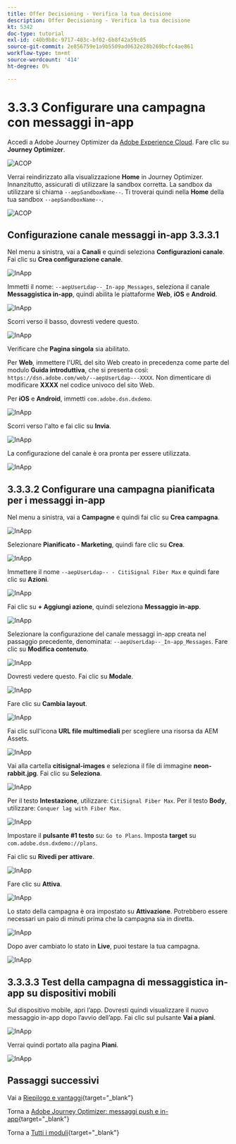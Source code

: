 ```yaml
---
title: Offer Decisioning - Verifica la tua decisione
description: Offer Decisioning - Verifica la tua decisione
kt: 5342
doc-type: tutorial
exl-id: c40b9b8c-9717-403c-bf02-6b8f42a59c05
source-git-commit: 2e856759e1a9b5509ad0632e28b269bcfc4ae861
workflow-type: tm+mt
source-wordcount: '414'
ht-degree: 0%

---
```


# 3.3.3 Configurare una campagna con messaggi in-app

Accedi a Adobe Journey Optimizer da [Adobe Experience Cloud](https://experience.adobe.com). Fare clic su **Journey Optimizer**.

![ACOP](./../../../../modules/delivery-activation/ajo-b2c/ajob2c-1/images/acophome.png)

Verrai reindirizzato alla visualizzazione **Home** in Journey Optimizer. Innanzitutto, assicurati di utilizzare la sandbox corretta. La sandbox da utilizzare si chiama `--aepSandboxName--`. Ti troverai quindi nella **Home** della tua sandbox `--aepSandboxName--`.

![ACOP](./../../../../modules/delivery-activation/ajo-b2c/ajob2c-1/images/acoptriglp.png)

## Configurazione canale messaggi in-app 3.3.3.1

Nel menu a sinistra, vai a **Canali** e quindi seleziona **Configurazioni canale**. Fai clic su **Crea configurazione canale**.

![InApp](./images/inapp1.png)

Immetti il nome: `--aepUserLdap--_In-app_Messages`, seleziona il canale **Messaggistica in-app**, quindi abilita le piattaforme **Web**, **iOS** e **Android**.

![InApp](./images/inapp2.png)

Scorri verso il basso, dovresti vedere questo.

![InApp](./images/inapp3.png)

Verificare che **Pagina singola** sia abilitato.

Per **Web**, immettere l&#39;URL del sito Web creato in precedenza come parte del modulo **Guida introduttiva**, che si presenta così: `https://dsn.adobe.com/web/--aepUserLdap---XXXX`. Non dimenticare di modificare **XXXX** nel codice univoco del sito Web.

Per **iOS** e **Android**, immetti `com.adobe.dsn.dxdemo`.

![InApp](./images/inapp4.png)

Scorri verso l&#39;alto e fai clic su **Invia**.

![InApp](./images/inapp5.png)

La configurazione del canale è ora pronta per essere utilizzata.

![InApp](./images/inapp6.png)

## 3.3.3.2 Configurare una campagna pianificata per i messaggi in-app

Nel menu a sinistra, vai a **Campagne** e quindi fai clic su **Crea campagna**.

![InApp](./images/inapp7.png)

Selezionare **Pianificato - Marketing**, quindi fare clic su **Crea**.

![InApp](./images/inapp8.png)

Immettere il nome `--aepUserLdap-- - CitiSignal Fiber Max` e quindi fare clic su **Azioni**.

![InApp](./images/inapp9.png)

Fai clic su **+ Aggiungi azione**, quindi seleziona **Messaggio in-app**.

![InApp](./images/inapp10.png)

Selezionare la configurazione del canale messaggi in-app creata nel passaggio precedente, denominata: `--aepUserLdap--_In-app_Messages`. Fare clic su **Modifica contenuto**.

![InApp](./images/inapp11.png)

Dovresti vedere questo. Fai clic su **Modale**.

![InApp](./images/inapp12.png)

Fare clic su **Cambia layout**.

![InApp](./images/inapp13.png)

Fai clic sull&#39;icona **URL file multimediali** per scegliere una risorsa da AEM Assets.

![InApp](./images/inapp14.png)

Vai alla cartella **citisignal-images** e seleziona il file di immagine **neon-rabbit.jpg**. Fai clic su **Seleziona**.

![InApp](./images/inapp15.png)

Per il testo **Intestazione**, utilizzare: `CitiSignal Fiber Max`.
Per il testo **Body**, utilizzare: `Conquer lag with Fiber Max`.

![InApp](./images/inapp16.png)

Impostare il **pulsante #1 testo** su: `Go to Plans`.
Imposta **target** su `com.adobe.dsn.dxdemo://plans`.

Fai clic su **Rivedi per attivare**.

![InApp](./images/inapp17.png)

Fare clic su **Attiva**.

![InApp](./images/inapp18.png)

Lo stato della campagna è ora impostato su **Attivazione**. Potrebbero essere necessari un paio di minuti prima che la campagna sia in diretta.

![InApp](./images/inapp19.png)

Dopo aver cambiato lo stato in **Live**, puoi testare la tua campagna.

![InApp](./images/inapp20.png)

## 3.3.3.3 Test della campagna di messaggistica in-app su dispositivi mobili

Sul dispositivo mobile, apri l’app. Dovresti quindi visualizzare il nuovo messaggio in-app dopo l’avvio dell’app. Fai clic sul pulsante **Vai a piani**.

![InApp](./images/inapp21.png)

Verrai quindi portato alla pagina **Piani**.

![InApp](./images/inapp22.png)

## Passaggi successivi

Vai a [Riepilogo e vantaggi](./summary.md){target="_blank"}

Torna a [Adobe Journey Optimizer: messaggi push e in-app](ajopushinapp.md){target="_blank"}

Torna a [Tutti i moduli](./../../../../overview.md){target="_blank"}
